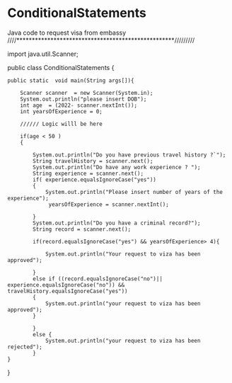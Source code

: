 # ConditionalStatements
Java code to request visa from embassy
////***************************************************/////////

import java.util.Scanner;

public class ConditionalStatements {

    public static  void main(String args[]){
    
        Scanner scanner  = new Scanner(System.in);
        System.out.println("please insert DOB");
        int age  = (2022- scanner.nextInt());
        int yearsOfExperience = 0;
        
        ////// Logic willl be here
        
        if(age < 50 )
        {

            System.out.println("Do you have previous travel history ?`");
            String travelHistory = scanner.next();
            System.out.println("Do have any work experience ? ");
            String experience = scanner.next();
            if( experience.equalsIgnoreCase("yes"))
            {
                System.out.println("Please insert number of years of the experience");
                 yearsOfExperience = scanner.nextInt();

            }
            System.out.println("Do you have a criminal record?");
            String record = scanner.next();

            if(record.equalsIgnoreCase("yes") && yearsOfExperience> 4){
            
                System.out.println("Your request to viza has been approved");
                
            }
            else if ((record.equalsIgnoreCase("no")|| experience.equalsIgnoreCase("no")) && travelHistory.equalsIgnoreCase("yes"))
            {
                System.out.println("your request to viza has been approved");
            }

            }
            else {
                System.out.println("your request to viza has been rejected");
            }
    }
}
